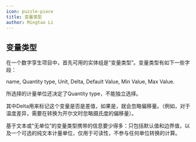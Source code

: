 ```yaml
---
icon: puzzle-piece
title: 变量类型
author: Mingtao Li
---
```


## 变量类型
在一个数字孪生项目中，首先可用的实体组是“变量类型”。变量类型有如下一些字段：

name, Quantity type, Unit, Delta, Default Value, Min Value, Max Value.

所选择的计量单位还决定了Quantity type，不能独立选择。

其中Delta用来标记这个变量是否是差值，如果是，就会忽略偏移量。（例如，对于温度差异，需要在转换为开尔文时忽略摄氏度的偏移量）。

基于文本或“无单位”的变量类型携带的信息要少得多：只包括默认值和边界值，以及一个可选的纯文本计量单位，仅用于可读性，不参与任何单位转换的计算。
